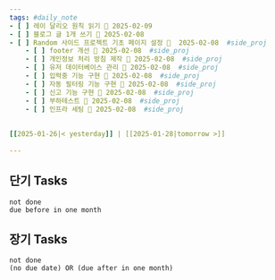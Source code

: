 ```yaml
---  
tags: #daily_note  
- [ ] 레이 달리오 원칙 읽기 📅 2025-02-09
- [ ] 블로그 글 1개 쓰기 📅 2025-02-08
- [ ] Random 사이드 프로젝트 기초 페이지 설정 📅  2025-02-08  #side_proj
	- [ ] footer 개선 📅 2025-02-08  #side_proj
	- [ ] 개인정보 처리 방침 제작 📅 2025-02-08  #side_proj
	- [ ] 유저 데이터베이스 관리 📅 2025-02-08  #side_proj
	- [ ] 입력중 기능 구현 📅 2025-02-08  #side_proj
	- [ ] 자동 필터링 기능 구현 📅 2025-02-08  #side_proj
	- [ ] 신고 기능 구현 📅 2025-02-08  #side_proj
	- [ ] 부하테스트 📅 2025-02-08  #side_proj
	- [ ] 인프라 세팅 📅 2025-02-08  #side_proj
  
  
[[2025-01-26|< yesterday]] | [[2025-01-28|tomorrow >]]  
  
---  
```

## 단기 Tasks
```tasks  
not done  
due before in one month
```

## 장기 Tasks
```tasks
not done
(no due date) OR (due after in one month)
```